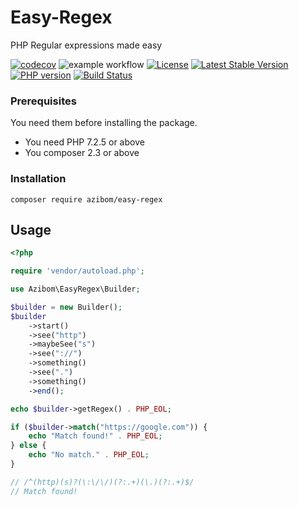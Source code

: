# Easy-Regex

PHP Regular expressions made easy

[![codecov](https://codecov.io/gh/azibom/Easy-Regex/graph/badge.svg?token=qkGIZj4qp3)](https://codecov.io/gh/azibom/Easy-Regex)
![example workflow](https://github.com/azibom/Easy-regex/actions/workflows/ci.yaml/badge.svg)
[![License](https://img.shields.io/github/license/azibom/easy-regex.svg)](https://github.com/azibom/easy-regex)
[![Latest Stable Version](https://img.shields.io/packagist/v/azibom/easy-regex.svg)](https://packagist.org/packages/azibom/easy-regex)
[![PHP version](https://img.shields.io/packagist/php-v/azibom/easy-regex.svg)](https://packagist.org/packages/azibom/easy-regex)
[![Build Status](https://img.shields.io/github/stars/azibom/easy-regex.svg)](https://github.com/azibom/easy-regex)


### Prerequisites

You need them before installing the package.

* You need PHP 7.2.5 or above
* You composer 2.3 or above

### Installation
```
composer require azibom/easy-regex
```

## Usage

```php
<?php

require 'vendor/autoload.php';

use Azibom\EasyRegex\Builder;

$builder = new Builder();
$builder
    ->start()
    ->see("http")
    ->maybeSee("s")
    ->see("://")
    ->something()
    ->see(".")
    ->something()
    ->end();

echo $builder->getRegex() . PHP_EOL; 

if ($builder->match("https://google.com")) {
    echo "Match found!" . PHP_EOL;
} else {
    echo "No match." . PHP_EOL;
}

// /^(http)(s)?(\:\/\/)(?:.+)(\.)(?:.+)$/
// Match found!
```
